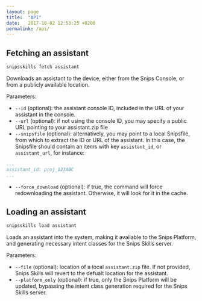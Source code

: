 ```yaml
---
layout: page
title:  "API"
date:   2017-10-02 12:53:25 +0200
permalink: /api/
---
```


## Fetching an assistant

```sh
snipsskills fetch assistant
```

Downloads an assistant to the device, either from the Snips Console, or from a publicly available location.

Parameters:

* `--id` (optional): the assistant console ID, included in the URL of your assistant in the console.
* `--url` (optional): if not using the console ID, you may specify a public URL pointing to your assistant.zip file
* `--snipsfile` (optional): alternatively, you may point to a local Snipsfile, from which to extract the ID or URL of the assistant. In this case, the Snipsfile should contain an items with key `assistant_id`, or `assistant_url`, for instance:

```yaml
...
assistant_id: proj_123ABC
...
```

* `--force_download` (optional): if true, the command will force redownloading the assistant. Otherwise, it will look for it in the cache.


## Loading an assistant

```sh
snipsskills load assistant
```

Loads an assistant into the system, making it available to the Snips Platform, and generating necessary intent classes for the Snips Skills server.

Parameters:

* `--file` (optional): location of a local `assistant.zip` file. If not provided, Snips Skills will revert to the defualt location for the assistant.
* `--platform_only` (optional): if true, only the Snips Platform will be updated, bypassing the intent class generation required for the Snips Skills server.
